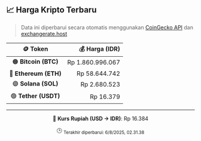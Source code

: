 

<!-- HARGA_KRIPTO -->
## 📈 Harga Kripto Terbaru

> Data ini diperbarui secara otomatis menggunakan [CoinGecko API](https://www.coingecko.com/) dan [exchangerate.host](https://exchangerate.host/)

<div align="center">

| 🪙 Token | 💰 Harga (IDR) |
|:------:|---------------:|
| 🟠 **Bitcoin (BTC)**   | Rp 1.860.996.067 |
| 🔵 **Ethereum (ETH)**  | Rp 58.644.742 |
| 🟣 **Solana (SOL)**    | Rp 2.680.523 |
| 🟢 **Tether (USDT)**   | Rp 16.379 |

---

💱 **Kurs Rupiah (USD → IDR)**: Rp 16.384

🕒 <sub>Terakhir diperbarui: 6/8/2025, 02.31.38</sub>

</div>
<!-- /HARGA_KRIPTO -->